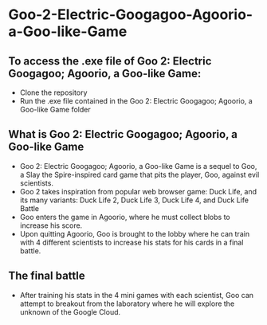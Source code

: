 # Goo-2-Electric-Googagoo-Agoorio-a-Goo-like-Game

## To access the .exe file of Goo 2: Electric Googagoo; Agoorio, a Goo-like Game:
 * Clone the repository
 * Run the .exe file contained in the Goo 2: Electric Googagoo; Agoorio, a Goo-like Game folder
 
## What is Goo 2: Electric Googagoo; Agoorio, a Goo-like Game
 * Goo 2: Electric Googagoo; Agoorio, a Goo-like Game is a sequel to Goo, a Slay the Spire-inspired card game that pits the player, Goo, against evil scientists.
 * Goo 2 takes inspiration from popular web browser game: Duck Life, and its many variants: Duck Life 2, Duck Life 3, Duck Life 4, and Duck Life Battle
 * Goo enters the game in Agoorio, where he must collect blobs to increase his score.
 * Upon quitting Agoorio, Goo is brought to the lobby where he can train with 4 different scientists to increase his stats for his cards in a final battle.
## The final battle
 * After training his stats in the 4 mini games with each scientist, Goo can attempt to breakout from the laboratory where he will explore the unknown of the Google Cloud.

